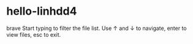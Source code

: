 # hello-linhdd4
brave
 Start typing to filter the file list. Use ↑ and ↓ to navigate, enter to view files, esc to exit.
